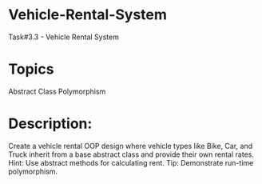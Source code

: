 # Vehicle-Rental-System
Task#3.3 - Vehicle Rental System

# Topics
Abstract Class
Polymorphism
# Description:
Create a vehicle rental OOP design where vehicle types like Bike, Car, and Truck inherit from a base abstract class and provide their own rental rates. 
Hint: Use abstract methods for calculating rent.
Tip: Demonstrate run-time polymorphism.
